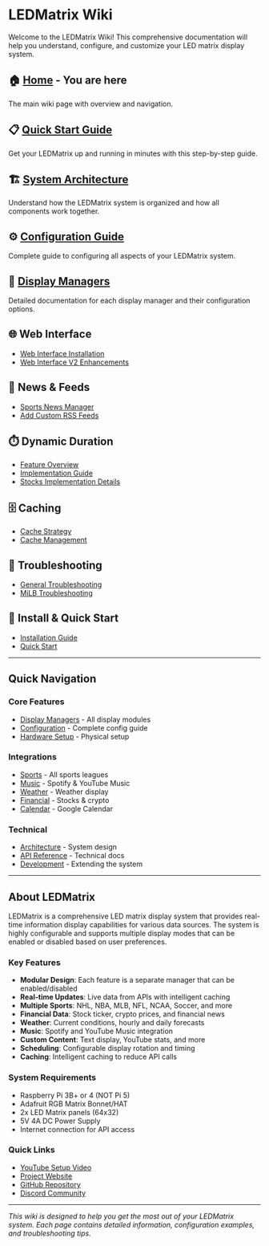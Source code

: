 # LEDMatrix Wiki

Welcome to the LEDMatrix Wiki! This comprehensive documentation will help you understand, configure, and customize your LED matrix display system.

## 🏠 [Home](WIKI_HOME.md) - You are here
The main wiki page with overview and navigation.

## 📋 [Quick Start Guide](WIKI_QUICK_START.md)
Get your LEDMatrix up and running in minutes with this step-by-step guide.

## 🏗️ [System Architecture](WIKI_ARCHITECTURE.md)
Understand how the LEDMatrix system is organized and how all components work together.

## ⚙️ [Configuration Guide](WIKI_CONFIGURATION.md)
Complete guide to configuring all aspects of your LEDMatrix system.

## 🎯 [Display Managers](WIKI_DISPLAY_MANAGERS.md)
Detailed documentation for each display manager and their configuration options.

## 🌐 Web Interface
- [Web Interface Installation](WEB_INTERFACE_INSTALLATION.md)
- [Web Interface V2 Enhancements](WEB_INTERFACE_V2_ENHANCED_SUMMARY.md)

## 📰 News & Feeds
- [Sports News Manager](NEWS_MANAGER_README.md)
- [Add Custom RSS Feeds](CUSTOM_FEEDS_GUIDE.md)

## ⏱️ Dynamic Duration
- [Feature Overview](dynamic_duration.md)
- [Implementation Guide](DYNAMIC_DURATION_GUIDE.md)
- [Stocks Implementation Details](DYNAMIC_DURATION_STOCKS_IMPLEMENTATION.md)

## 🗄️ Caching
- [Cache Strategy](CACHE_STRATEGY.md)
- [Cache Management](cache_management.md)

## 🧩 Troubleshooting
- [General Troubleshooting](WIKI_TROUBLESHOOTING.md)
- [MiLB Troubleshooting](MILB_TROUBLESHOOTING.md)

## 🚀 Install & Quick Start
- [Installation Guide](INSTALLATION_GUIDE.md)
- [Quick Start](WIKI_QUICK_START.md)

---

## Quick Navigation

### Core Features
- [Display Managers](WIKI_DISPLAY_MANAGERS.md) - All display modules
- [Configuration](WIKI_CONFIGURATION.md) - Complete config guide
- [Hardware Setup](WIKI_HARDWARE.md) - Physical setup

### Integrations
- [Sports](WIKI_SPORTS.md) - All sports leagues
- [Music](WIKI_MUSIC.md) - Spotify & YouTube Music
- [Weather](WIKI_WEATHER.md) - Weather display
- [Financial](WIKI_FINANCIAL.md) - Stocks & crypto
- [Calendar](WIKI_CALENDAR.md) - Google Calendar

### Technical
- [Architecture](WIKI_ARCHITECTURE.md) - System design
- [API Reference](WIKI_API_REFERENCE.md) - Technical docs
- [Development](WIKI_DEVELOPMENT.md) - Extending the system

---

## About LEDMatrix

LEDMatrix is a comprehensive LED matrix display system that provides real-time information display capabilities for various data sources. The system is highly configurable and supports multiple display modes that can be enabled or disabled based on user preferences.

### Key Features
- **Modular Design**: Each feature is a separate manager that can be enabled/disabled
- **Real-time Updates**: Live data from APIs with intelligent caching
- **Multiple Sports**: NHL, NBA, MLB, NFL, NCAA, Soccer, and more
- **Financial Data**: Stock ticker, crypto prices, and financial news
- **Weather**: Current conditions, hourly and daily forecasts
- **Music**: Spotify and YouTube Music integration
- **Custom Content**: Text display, YouTube stats, and more
- **Scheduling**: Configurable display rotation and timing
- **Caching**: Intelligent caching to reduce API calls

### System Requirements
- Raspberry Pi 3B+ or 4 (NOT Pi 5)
- Adafruit RGB Matrix Bonnet/HAT
- 2x LED Matrix panels (64x32)
- 5V 4A DC Power Supply
- Internet connection for API access

### Quick Links
- [YouTube Setup Video](https://www.youtube.com/watch?v=_HaqfJy1Y54)
- [Project Website](https://www.chuck-builds.com/led-matrix/)
- [GitHub Repository](https://github.com/ChuckBuilds/LEDMatrix)
- [Discord Community](https://discord.com/invite/uW36dVAtcT)

---

*This wiki is designed to help you get the most out of your LEDMatrix system. Each page contains detailed information, configuration examples, and troubleshooting tips.* 